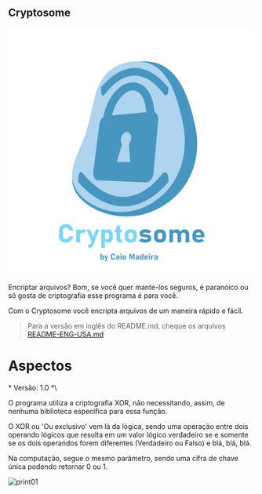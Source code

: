 ## Cryptosome

![Logo](Windows-Linux/static/img/logo_with_credits_tranps.png)

Encriptar arquivos? Bom, se você quer mante-los seguros, é paranóico ou só gosta de criptografia esse programa
é para você.

Com o Cryptosome você encripta arquivos de um maneira rápido e fácil.

> Para a versão em inglês do README.md, cheque os arquivos [README-ENG-USA.md](README-ENG-USA.md)


# Aspectos

\* Versão: 1.0 *\

O programa utiliza a criptografia XOR, não necessitando, assim, de nenhuma biblioteca específica para essa função.

O XOR ou 'Ou exclusivo' vem lá da lógica, sendo uma operação entre dois operando lógicos que 
resulta em um valor lógico verdadeiro se e somente se os dois operandos forem diferentes (Verdadeiro ou Falso) e blá,
blá, blá.

Na computação, segue o mesmo parâmetro, sendo uma cifra de chave única podendo retornar 0 ou 1.

![print01](Cryptosome\images\01.jpg)
